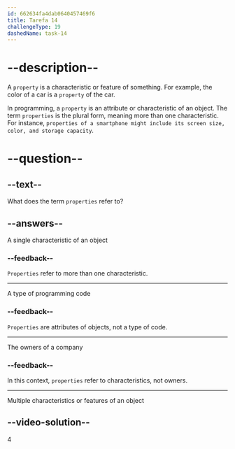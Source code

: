 ```yaml
---
id: 662634fa4dab0640457469f6
title: Tarefa 14
challengeType: 19
dashedName: task-14
---
```


# --description--

A `property` is a characteristic or feature of something. For example, the color of a car is a `property` of the car.

In programming, a `property` is an attribute or characteristic of an object. The term `properties` is the plural form, meaning more than one characteristic. For instance, `properties of a smartphone might include its screen size, color, and storage capacity`.

# --question--

## --text--

What does the term `properties` refer to?

## --answers--

A single characteristic of an object

### --feedback--

`Properties` refer to more than one characteristic.

---

A type of programming code

### --feedback--

`Properties` are attributes of objects, not a type of code.

---

The owners of a company

### --feedback--

In this context, `properties` refer to characteristics, not owners.

---

Multiple characteristics or features of an object

## --video-solution--

4
